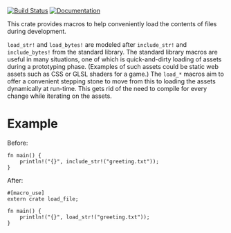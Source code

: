 [![Build Status](https://travis-ci.org/maghoff/load_file.svg?branch=master)](https://travis-ci.org/maghoff/load_file)
[![Documentation](https://docs.rs/load_file/badge.svg)](https://docs.rs/load_file/)

This crate provides macros to help conveniently load the contents of
files during development.

`load_str!` and `load_bytes!` are modeled after `include_str!` and
`include_bytes!` from the standard library. The standard library macros
are useful in many situations, one of which is quick-and-dirty loading of
assets during a prototyping phase. (Examples of such assets could be
static web assets such as CSS or GLSL shaders for a game.) The `load_*`
macros aim to offer a convenient stepping stone to move from this to
loading the assets dynamically at run-time. This gets rid of the need to
compile for every change while iterating on the assets.

# Example
Before:

    fn main() {
        println!("{}", include_str!("greeting.txt"));
    }

After:

    #[macro_use]
    extern crate load_file;

    fn main() {
        println!("{}", load_str!("greeting.txt"));
    }
